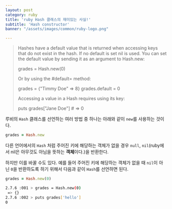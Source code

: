 ```yaml
---
layout: post
category: ruby
title: 'ruby Hash 클래스의 재미있는 사실!'
subtitle: 'Hash constructor'
banner: "/assets/images/common/ruby-logo.png"

---
```

> Hashes have a default value that is returned
> when accessing keys that do not exist in the hash. If no default is set
> nil is used. You can set the default value by sending it as an argument
> to Hash.new:
>
> grades = Hash.new(0)
>
> Or by using the #default= method:
>
>  grades = {"Timmy Doe" => 8}
>  grades.default = 0
>
> Accessing a value in a Hash requires using its key:
>
> puts grades["Jane Doe"] # => 0

루비의 `Hash` 클래스를 선언하는 여러 방법 중 하나는 아래와 같이 `new`를 사용하는 것이다.


```ruby
grades = Hash.new
``` 

다른 언어에서의 `Hash` 처럼 주어진 키에 해당하는 객체가 없을 경우 `null`, `nil`(ruby에서 nil은 아무것도 아님을 뜻하는 **객체**이다.)을 반환한다.

하지만 이를 바꿀 수도 있다. 예를 들어 주어진 키에 해당하는 객체가 없을 때 `nil`이 아닌 `0`을 반환하도록 하기 위해서 다음과 같이 `Hash`를 선언하면 된다.

```ruby
grades = Hash.new(0)
``` 


```bash
2.7.6 :001 > grades = Hash.new(0)
 => {}
2.7.6 :002 > puts grades['hello']
0
```